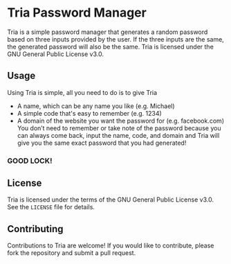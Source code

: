 # Tria Password Manager

Tria is a simple password manager that generates a random password based on three inputs provided by the user. If the three inputs are the same, the generated password will also be the same. Tria is licensed under the GNU General Public License v3.0.


## Usage

Using Tria is simple, all you need to do is to give Tria

- A name, which can be any name you like (e.g. Michael)
- A simple code that's easy to remember (e.g. 1234)
- A domain of the website you want the password for (e.g. facebook.com)
You don’t need to remember or take note of the password because you can always come back, input the name, code, and domain and Tria will give you the same exact password that you had generated!
### GOOD LOCK!

## License

Tria is licensed under the terms of the GNU General Public License v3.0. See the `LICENSE` file for details.

## Contributing

Contributions to Tria are welcome! If you would like to contribute, please fork the repository and submit a pull request.
